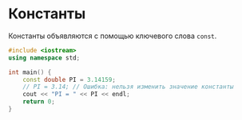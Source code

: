 # Константы

Константы объявляются с помощью ключевого слова `const`.

```cpp
#include <iostream>
using namespace std;

int main() {
    const double PI = 3.14159;
    // PI = 3.14; // Ошибка: нельзя изменить значение константы
    cout << "PI = " << PI << endl;
    return 0;
}
